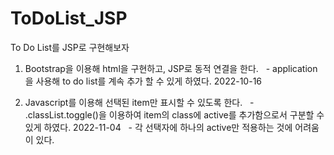 # ToDoList_JSP

To Do List를 JSP로 구현해보자
<br>
1. Bootstrap을 이용해 html을 구현하고, JSP로 동적 연결을 한다.
&nbsp; - application을 사용해 to do list를 계속 추가 할 수 있게 하였다. 2022-10-16


2. Javascript를 이용해 선택된 item만 표시할 수 있도록 한다.
&nbsp; - .classList.toggle()을 이용하여 item의 class에 active를 추가함으로서 구분할 수 있게 하였다. 2022-11-04
&nbsp; - 각 선택자에 하나의 active만 적용하는 것에 어려움이 있다.
